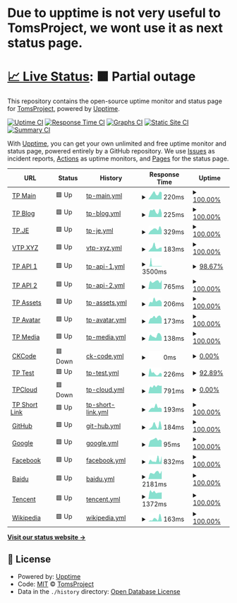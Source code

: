 # Due to upptime is not very useful to TomsProject, we wont use it as next status page.

# [📈 Live Status](https://tp-uptime.vercel.app): <!--live status--> **🟧 Partial outage**

This repository contains the open-source uptime monitor and status page for [TomsProject](https://www.projectoms.com/), powered by [Upptime](https://github.com/upptime/upptime).

[![Uptime CI](https://github.com/TomsProject/uptime/workflows/Uptime%20CI/badge.svg)](https://github.com/TomsProject/uptime/actions?query=workflow%3A%22Uptime+CI%22)
[![Response Time CI](https://github.com/TomsProject/uptime/workflows/Response%20Time%20CI/badge.svg)](https://github.com/TomsProject/uptime/actions?query=workflow%3A%22Response+Time+CI%22)
[![Graphs CI](https://github.com/TomsProject/uptime/workflows/Graphs%20CI/badge.svg)](https://github.com/TomsProject/uptime/actions?query=workflow%3A%22Graphs+CI%22)
[![Static Site CI](https://github.com/TomsProject/uptime/workflows/Static%20Site%20CI/badge.svg)](https://github.com/TomsProject/uptime/actions?query=workflow%3A%22Static+Site+CI%22)
[![Summary CI](https://github.com/TomsProject/uptime/workflows/Summary%20CI/badge.svg)](https://github.com/TomsProject/uptime/actions?query=workflow%3A%22Summary+CI%22)

With [Upptime](https://upptime.js.org), you can get your own unlimited and free uptime monitor and status page, powered entirely by a GitHub repository. We use [Issues](https://github.com/TomsProject/uptime/issues) as incident reports, [Actions](https://github.com/TomsProject/uptime/actions) as uptime monitors, and [Pages](https://tp-uptime.vercel.app) for the status page.

<!--start: status pages-->
<!-- This summary is generated by Upptime (https://github.com/upptime/upptime) -->
<!-- Do not edit this manually, your changes will be overwritten -->
<!-- prettier-ignore -->
| URL | Status | History | Response Time | Uptime |
| --- | ------ | ------- | ------------- | ------ |
| <img alt="" src="https://icons.duckduckgo.com/ip3/www.projectoms.com.ico" height="13"> [TP Main](https://www.projectoms.com/pc/) | 🟩 Up | [tp-main.yml](https://github.com/xprc/uptime/commits/HEAD/history/tp-main.yml) | <details><summary><img alt="Response time graph" src="./graphs/tp-main/response-time-week.png" height="20"> 220ms</summary><br><a href="https://tp-uptime.vercel.app/history/tp-main"><img alt="Response time 210" src="https://img.shields.io/endpoint?url=https%3A%2F%2Fraw.githubusercontent.com%2Fxprc%2Fuptime%2FHEAD%2Fapi%2Ftp-main%2Fresponse-time.json"></a><br><a href="https://tp-uptime.vercel.app/history/tp-main"><img alt="24-hour response time 270" src="https://img.shields.io/endpoint?url=https%3A%2F%2Fraw.githubusercontent.com%2Fxprc%2Fuptime%2FHEAD%2Fapi%2Ftp-main%2Fresponse-time-day.json"></a><br><a href="https://tp-uptime.vercel.app/history/tp-main"><img alt="7-day response time 220" src="https://img.shields.io/endpoint?url=https%3A%2F%2Fraw.githubusercontent.com%2Fxprc%2Fuptime%2FHEAD%2Fapi%2Ftp-main%2Fresponse-time-week.json"></a><br><a href="https://tp-uptime.vercel.app/history/tp-main"><img alt="30-day response time 206" src="https://img.shields.io/endpoint?url=https%3A%2F%2Fraw.githubusercontent.com%2Fxprc%2Fuptime%2FHEAD%2Fapi%2Ftp-main%2Fresponse-time-month.json"></a><br><a href="https://tp-uptime.vercel.app/history/tp-main"><img alt="1-year response time 207" src="https://img.shields.io/endpoint?url=https%3A%2F%2Fraw.githubusercontent.com%2Fxprc%2Fuptime%2FHEAD%2Fapi%2Ftp-main%2Fresponse-time-year.json"></a></details> | <details><summary><a href="https://tp-uptime.vercel.app/history/tp-main">100.00%</a></summary><a href="https://tp-uptime.vercel.app/history/tp-main"><img alt="All-time uptime 99.65%" src="https://img.shields.io/endpoint?url=https%3A%2F%2Fraw.githubusercontent.com%2Fxprc%2Fuptime%2FHEAD%2Fapi%2Ftp-main%2Fuptime.json"></a><br><a href="https://tp-uptime.vercel.app/history/tp-main"><img alt="24-hour uptime 100.00%" src="https://img.shields.io/endpoint?url=https%3A%2F%2Fraw.githubusercontent.com%2Fxprc%2Fuptime%2FHEAD%2Fapi%2Ftp-main%2Fuptime-day.json"></a><br><a href="https://tp-uptime.vercel.app/history/tp-main"><img alt="7-day uptime 100.00%" src="https://img.shields.io/endpoint?url=https%3A%2F%2Fraw.githubusercontent.com%2Fxprc%2Fuptime%2FHEAD%2Fapi%2Ftp-main%2Fuptime-week.json"></a><br><a href="https://tp-uptime.vercel.app/history/tp-main"><img alt="30-day uptime 100.00%" src="https://img.shields.io/endpoint?url=https%3A%2F%2Fraw.githubusercontent.com%2Fxprc%2Fuptime%2FHEAD%2Fapi%2Ftp-main%2Fuptime-month.json"></a><br><a href="https://tp-uptime.vercel.app/history/tp-main"><img alt="1-year uptime 98.89%" src="https://img.shields.io/endpoint?url=https%3A%2F%2Fraw.githubusercontent.com%2Fxprc%2Fuptime%2FHEAD%2Fapi%2Ftp-main%2Fuptime-year.json"></a></details>
| <img alt="" src="https://icons.duckduckgo.com/ip3/blog.projectoms.com.ico" height="13"> [TP Blog](https://blog.projectoms.com/) | 🟩 Up | [tp-blog.yml](https://github.com/xprc/uptime/commits/HEAD/history/tp-blog.yml) | <details><summary><img alt="Response time graph" src="./graphs/tp-blog/response-time-week.png" height="20"> 225ms</summary><br><a href="https://tp-uptime.vercel.app/history/tp-blog"><img alt="Response time 214" src="https://img.shields.io/endpoint?url=https%3A%2F%2Fraw.githubusercontent.com%2Fxprc%2Fuptime%2FHEAD%2Fapi%2Ftp-blog%2Fresponse-time.json"></a><br><a href="https://tp-uptime.vercel.app/history/tp-blog"><img alt="24-hour response time 157" src="https://img.shields.io/endpoint?url=https%3A%2F%2Fraw.githubusercontent.com%2Fxprc%2Fuptime%2FHEAD%2Fapi%2Ftp-blog%2Fresponse-time-day.json"></a><br><a href="https://tp-uptime.vercel.app/history/tp-blog"><img alt="7-day response time 225" src="https://img.shields.io/endpoint?url=https%3A%2F%2Fraw.githubusercontent.com%2Fxprc%2Fuptime%2FHEAD%2Fapi%2Ftp-blog%2Fresponse-time-week.json"></a><br><a href="https://tp-uptime.vercel.app/history/tp-blog"><img alt="30-day response time 231" src="https://img.shields.io/endpoint?url=https%3A%2F%2Fraw.githubusercontent.com%2Fxprc%2Fuptime%2FHEAD%2Fapi%2Ftp-blog%2Fresponse-time-month.json"></a><br><a href="https://tp-uptime.vercel.app/history/tp-blog"><img alt="1-year response time 217" src="https://img.shields.io/endpoint?url=https%3A%2F%2Fraw.githubusercontent.com%2Fxprc%2Fuptime%2FHEAD%2Fapi%2Ftp-blog%2Fresponse-time-year.json"></a></details> | <details><summary><a href="https://tp-uptime.vercel.app/history/tp-blog">100.00%</a></summary><a href="https://tp-uptime.vercel.app/history/tp-blog"><img alt="All-time uptime 99.65%" src="https://img.shields.io/endpoint?url=https%3A%2F%2Fraw.githubusercontent.com%2Fxprc%2Fuptime%2FHEAD%2Fapi%2Ftp-blog%2Fuptime.json"></a><br><a href="https://tp-uptime.vercel.app/history/tp-blog"><img alt="24-hour uptime 100.00%" src="https://img.shields.io/endpoint?url=https%3A%2F%2Fraw.githubusercontent.com%2Fxprc%2Fuptime%2FHEAD%2Fapi%2Ftp-blog%2Fuptime-day.json"></a><br><a href="https://tp-uptime.vercel.app/history/tp-blog"><img alt="7-day uptime 100.00%" src="https://img.shields.io/endpoint?url=https%3A%2F%2Fraw.githubusercontent.com%2Fxprc%2Fuptime%2FHEAD%2Fapi%2Ftp-blog%2Fuptime-week.json"></a><br><a href="https://tp-uptime.vercel.app/history/tp-blog"><img alt="30-day uptime 100.00%" src="https://img.shields.io/endpoint?url=https%3A%2F%2Fraw.githubusercontent.com%2Fxprc%2Fuptime%2FHEAD%2Fapi%2Ftp-blog%2Fuptime-month.json"></a><br><a href="https://tp-uptime.vercel.app/history/tp-blog"><img alt="1-year uptime 98.89%" src="https://img.shields.io/endpoint?url=https%3A%2F%2Fraw.githubusercontent.com%2Fxprc%2Fuptime%2FHEAD%2Fapi%2Ftp-blog%2Fuptime-year.json"></a></details>
| <img alt="" src="https://icons.duckduckgo.com/ip3/tp.je.ico" height="13"> [TP.JE](https://tp.je/) | 🟩 Up | [tp-je.yml](https://github.com/xprc/uptime/commits/HEAD/history/tp-je.yml) | <details><summary><img alt="Response time graph" src="./graphs/tp-je/response-time-week.png" height="20"> 329ms</summary><br><a href="https://tp-uptime.vercel.app/history/tp-je"><img alt="Response time 276" src="https://img.shields.io/endpoint?url=https%3A%2F%2Fraw.githubusercontent.com%2Fxprc%2Fuptime%2FHEAD%2Fapi%2Ftp-je%2Fresponse-time.json"></a><br><a href="https://tp-uptime.vercel.app/history/tp-je"><img alt="24-hour response time 266" src="https://img.shields.io/endpoint?url=https%3A%2F%2Fraw.githubusercontent.com%2Fxprc%2Fuptime%2FHEAD%2Fapi%2Ftp-je%2Fresponse-time-day.json"></a><br><a href="https://tp-uptime.vercel.app/history/tp-je"><img alt="7-day response time 329" src="https://img.shields.io/endpoint?url=https%3A%2F%2Fraw.githubusercontent.com%2Fxprc%2Fuptime%2FHEAD%2Fapi%2Ftp-je%2Fresponse-time-week.json"></a><br><a href="https://tp-uptime.vercel.app/history/tp-je"><img alt="30-day response time 327" src="https://img.shields.io/endpoint?url=https%3A%2F%2Fraw.githubusercontent.com%2Fxprc%2Fuptime%2FHEAD%2Fapi%2Ftp-je%2Fresponse-time-month.json"></a><br><a href="https://tp-uptime.vercel.app/history/tp-je"><img alt="1-year response time 276" src="https://img.shields.io/endpoint?url=https%3A%2F%2Fraw.githubusercontent.com%2Fxprc%2Fuptime%2FHEAD%2Fapi%2Ftp-je%2Fresponse-time-year.json"></a></details> | <details><summary><a href="https://tp-uptime.vercel.app/history/tp-je">100.00%</a></summary><a href="https://tp-uptime.vercel.app/history/tp-je"><img alt="All-time uptime 97.61%" src="https://img.shields.io/endpoint?url=https%3A%2F%2Fraw.githubusercontent.com%2Fxprc%2Fuptime%2FHEAD%2Fapi%2Ftp-je%2Fuptime.json"></a><br><a href="https://tp-uptime.vercel.app/history/tp-je"><img alt="24-hour uptime 100.00%" src="https://img.shields.io/endpoint?url=https%3A%2F%2Fraw.githubusercontent.com%2Fxprc%2Fuptime%2FHEAD%2Fapi%2Ftp-je%2Fuptime-day.json"></a><br><a href="https://tp-uptime.vercel.app/history/tp-je"><img alt="7-day uptime 100.00%" src="https://img.shields.io/endpoint?url=https%3A%2F%2Fraw.githubusercontent.com%2Fxprc%2Fuptime%2FHEAD%2Fapi%2Ftp-je%2Fuptime-week.json"></a><br><a href="https://tp-uptime.vercel.app/history/tp-je"><img alt="30-day uptime 100.00%" src="https://img.shields.io/endpoint?url=https%3A%2F%2Fraw.githubusercontent.com%2Fxprc%2Fuptime%2FHEAD%2Fapi%2Ftp-je%2Fuptime-month.json"></a><br><a href="https://tp-uptime.vercel.app/history/tp-je"><img alt="1-year uptime 90.42%" src="https://img.shields.io/endpoint?url=https%3A%2F%2Fraw.githubusercontent.com%2Fxprc%2Fuptime%2FHEAD%2Fapi%2Ftp-je%2Fuptime-year.json"></a></details>
| <img alt="" src="https://icons.duckduckgo.com/ip3/vtp.xyz.ico" height="13"> [VTP.XYZ](https://vtp.xyz/) | 🟩 Up | [vtp-xyz.yml](https://github.com/xprc/uptime/commits/HEAD/history/vtp-xyz.yml) | <details><summary><img alt="Response time graph" src="./graphs/vtp-xyz/response-time-week.png" height="20"> 183ms</summary><br><a href="https://tp-uptime.vercel.app/history/vtp-xyz"><img alt="Response time 202" src="https://img.shields.io/endpoint?url=https%3A%2F%2Fraw.githubusercontent.com%2Fxprc%2Fuptime%2FHEAD%2Fapi%2Fvtp-xyz%2Fresponse-time.json"></a><br><a href="https://tp-uptime.vercel.app/history/vtp-xyz"><img alt="24-hour response time 175" src="https://img.shields.io/endpoint?url=https%3A%2F%2Fraw.githubusercontent.com%2Fxprc%2Fuptime%2FHEAD%2Fapi%2Fvtp-xyz%2Fresponse-time-day.json"></a><br><a href="https://tp-uptime.vercel.app/history/vtp-xyz"><img alt="7-day response time 183" src="https://img.shields.io/endpoint?url=https%3A%2F%2Fraw.githubusercontent.com%2Fxprc%2Fuptime%2FHEAD%2Fapi%2Fvtp-xyz%2Fresponse-time-week.json"></a><br><a href="https://tp-uptime.vercel.app/history/vtp-xyz"><img alt="30-day response time 214" src="https://img.shields.io/endpoint?url=https%3A%2F%2Fraw.githubusercontent.com%2Fxprc%2Fuptime%2FHEAD%2Fapi%2Fvtp-xyz%2Fresponse-time-month.json"></a><br><a href="https://tp-uptime.vercel.app/history/vtp-xyz"><img alt="1-year response time 203" src="https://img.shields.io/endpoint?url=https%3A%2F%2Fraw.githubusercontent.com%2Fxprc%2Fuptime%2FHEAD%2Fapi%2Fvtp-xyz%2Fresponse-time-year.json"></a></details> | <details><summary><a href="https://tp-uptime.vercel.app/history/vtp-xyz">100.00%</a></summary><a href="https://tp-uptime.vercel.app/history/vtp-xyz"><img alt="All-time uptime 99.84%" src="https://img.shields.io/endpoint?url=https%3A%2F%2Fraw.githubusercontent.com%2Fxprc%2Fuptime%2FHEAD%2Fapi%2Fvtp-xyz%2Fuptime.json"></a><br><a href="https://tp-uptime.vercel.app/history/vtp-xyz"><img alt="24-hour uptime 100.00%" src="https://img.shields.io/endpoint?url=https%3A%2F%2Fraw.githubusercontent.com%2Fxprc%2Fuptime%2FHEAD%2Fapi%2Fvtp-xyz%2Fuptime-day.json"></a><br><a href="https://tp-uptime.vercel.app/history/vtp-xyz"><img alt="7-day uptime 100.00%" src="https://img.shields.io/endpoint?url=https%3A%2F%2Fraw.githubusercontent.com%2Fxprc%2Fuptime%2FHEAD%2Fapi%2Fvtp-xyz%2Fuptime-week.json"></a><br><a href="https://tp-uptime.vercel.app/history/vtp-xyz"><img alt="30-day uptime 100.00%" src="https://img.shields.io/endpoint?url=https%3A%2F%2Fraw.githubusercontent.com%2Fxprc%2Fuptime%2FHEAD%2Fapi%2Fvtp-xyz%2Fuptime-month.json"></a><br><a href="https://tp-uptime.vercel.app/history/vtp-xyz"><img alt="1-year uptime 99.99%" src="https://img.shields.io/endpoint?url=https%3A%2F%2Fraw.githubusercontent.com%2Fxprc%2Fuptime%2FHEAD%2Fapi%2Fvtp-xyz%2Fuptime-year.json"></a></details>
| <img alt="" src="https://icons.duckduckgo.com/ip3/api.projectoms.com.ico" height="13"> [TP API 1](https://api.projectoms.com/time) | 🟩 Up | [tp-api-1.yml](https://github.com/xprc/uptime/commits/HEAD/history/tp-api-1.yml) | <details><summary><img alt="Response time graph" src="./graphs/tp-api-1/response-time-week.png" height="20"> 3500ms</summary><br><a href="https://tp-uptime.vercel.app/history/tp-api-1"><img alt="Response time 1038" src="https://img.shields.io/endpoint?url=https%3A%2F%2Fraw.githubusercontent.com%2Fxprc%2Fuptime%2FHEAD%2Fapi%2Ftp-api-1%2Fresponse-time.json"></a><br><a href="https://tp-uptime.vercel.app/history/tp-api-1"><img alt="24-hour response time 1003" src="https://img.shields.io/endpoint?url=https%3A%2F%2Fraw.githubusercontent.com%2Fxprc%2Fuptime%2FHEAD%2Fapi%2Ftp-api-1%2Fresponse-time-day.json"></a><br><a href="https://tp-uptime.vercel.app/history/tp-api-1"><img alt="7-day response time 3500" src="https://img.shields.io/endpoint?url=https%3A%2F%2Fraw.githubusercontent.com%2Fxprc%2Fuptime%2FHEAD%2Fapi%2Ftp-api-1%2Fresponse-time-week.json"></a><br><a href="https://tp-uptime.vercel.app/history/tp-api-1"><img alt="30-day response time 2106" src="https://img.shields.io/endpoint?url=https%3A%2F%2Fraw.githubusercontent.com%2Fxprc%2Fuptime%2FHEAD%2Fapi%2Ftp-api-1%2Fresponse-time-month.json"></a><br><a href="https://tp-uptime.vercel.app/history/tp-api-1"><img alt="1-year response time 1112" src="https://img.shields.io/endpoint?url=https%3A%2F%2Fraw.githubusercontent.com%2Fxprc%2Fuptime%2FHEAD%2Fapi%2Ftp-api-1%2Fresponse-time-year.json"></a></details> | <details><summary><a href="https://tp-uptime.vercel.app/history/tp-api-1">98.67%</a></summary><a href="https://tp-uptime.vercel.app/history/tp-api-1"><img alt="All-time uptime 99.81%" src="https://img.shields.io/endpoint?url=https%3A%2F%2Fraw.githubusercontent.com%2Fxprc%2Fuptime%2FHEAD%2Fapi%2Ftp-api-1%2Fuptime.json"></a><br><a href="https://tp-uptime.vercel.app/history/tp-api-1"><img alt="24-hour uptime 100.00%" src="https://img.shields.io/endpoint?url=https%3A%2F%2Fraw.githubusercontent.com%2Fxprc%2Fuptime%2FHEAD%2Fapi%2Ftp-api-1%2Fuptime-day.json"></a><br><a href="https://tp-uptime.vercel.app/history/tp-api-1"><img alt="7-day uptime 98.67%" src="https://img.shields.io/endpoint?url=https%3A%2F%2Fraw.githubusercontent.com%2Fxprc%2Fuptime%2FHEAD%2Fapi%2Ftp-api-1%2Fuptime-week.json"></a><br><a href="https://tp-uptime.vercel.app/history/tp-api-1"><img alt="30-day uptime 98.41%" src="https://img.shields.io/endpoint?url=https%3A%2F%2Fraw.githubusercontent.com%2Fxprc%2Fuptime%2FHEAD%2Fapi%2Ftp-api-1%2Fuptime-month.json"></a><br><a href="https://tp-uptime.vercel.app/history/tp-api-1"><img alt="1-year uptime 99.24%" src="https://img.shields.io/endpoint?url=https%3A%2F%2Fraw.githubusercontent.com%2Fxprc%2Fuptime%2FHEAD%2Fapi%2Ftp-api-1%2Fuptime-year.json"></a></details>
| <img alt="" src="https://icons.duckduckgo.com/ip3/api1.projectoms.com.ico" height="13"> [TP API 2](https://api1.projectoms.com/time) | 🟩 Up | [tp-api-2.yml](https://github.com/xprc/uptime/commits/HEAD/history/tp-api-2.yml) | <details><summary><img alt="Response time graph" src="./graphs/tp-api-2/response-time-week.png" height="20"> 765ms</summary><br><a href="https://tp-uptime.vercel.app/history/tp-api-2"><img alt="Response time 630" src="https://img.shields.io/endpoint?url=https%3A%2F%2Fraw.githubusercontent.com%2Fxprc%2Fuptime%2FHEAD%2Fapi%2Ftp-api-2%2Fresponse-time.json"></a><br><a href="https://tp-uptime.vercel.app/history/tp-api-2"><img alt="24-hour response time 891" src="https://img.shields.io/endpoint?url=https%3A%2F%2Fraw.githubusercontent.com%2Fxprc%2Fuptime%2FHEAD%2Fapi%2Ftp-api-2%2Fresponse-time-day.json"></a><br><a href="https://tp-uptime.vercel.app/history/tp-api-2"><img alt="7-day response time 765" src="https://img.shields.io/endpoint?url=https%3A%2F%2Fraw.githubusercontent.com%2Fxprc%2Fuptime%2FHEAD%2Fapi%2Ftp-api-2%2Fresponse-time-week.json"></a><br><a href="https://tp-uptime.vercel.app/history/tp-api-2"><img alt="30-day response time 751" src="https://img.shields.io/endpoint?url=https%3A%2F%2Fraw.githubusercontent.com%2Fxprc%2Fuptime%2FHEAD%2Fapi%2Ftp-api-2%2Fresponse-time-month.json"></a><br><a href="https://tp-uptime.vercel.app/history/tp-api-2"><img alt="1-year response time 632" src="https://img.shields.io/endpoint?url=https%3A%2F%2Fraw.githubusercontent.com%2Fxprc%2Fuptime%2FHEAD%2Fapi%2Ftp-api-2%2Fresponse-time-year.json"></a></details> | <details><summary><a href="https://tp-uptime.vercel.app/history/tp-api-2">100.00%</a></summary><a href="https://tp-uptime.vercel.app/history/tp-api-2"><img alt="All-time uptime 99.59%" src="https://img.shields.io/endpoint?url=https%3A%2F%2Fraw.githubusercontent.com%2Fxprc%2Fuptime%2FHEAD%2Fapi%2Ftp-api-2%2Fuptime.json"></a><br><a href="https://tp-uptime.vercel.app/history/tp-api-2"><img alt="24-hour uptime 100.00%" src="https://img.shields.io/endpoint?url=https%3A%2F%2Fraw.githubusercontent.com%2Fxprc%2Fuptime%2FHEAD%2Fapi%2Ftp-api-2%2Fuptime-day.json"></a><br><a href="https://tp-uptime.vercel.app/history/tp-api-2"><img alt="7-day uptime 100.00%" src="https://img.shields.io/endpoint?url=https%3A%2F%2Fraw.githubusercontent.com%2Fxprc%2Fuptime%2FHEAD%2Fapi%2Ftp-api-2%2Fuptime-week.json"></a><br><a href="https://tp-uptime.vercel.app/history/tp-api-2"><img alt="30-day uptime 100.00%" src="https://img.shields.io/endpoint?url=https%3A%2F%2Fraw.githubusercontent.com%2Fxprc%2Fuptime%2FHEAD%2Fapi%2Ftp-api-2%2Fuptime-month.json"></a><br><a href="https://tp-uptime.vercel.app/history/tp-api-2"><img alt="1-year uptime 98.82%" src="https://img.shields.io/endpoint?url=https%3A%2F%2Fraw.githubusercontent.com%2Fxprc%2Fuptime%2FHEAD%2Fapi%2Ftp-api-2%2Fuptime-year.json"></a></details>
| <img alt="" src="https://icons.duckduckgo.com/ip3/assets.projectoms.com.ico" height="13"> [TP Assets](https://assets.projectoms.com/) | 🟩 Up | [tp-assets.yml](https://github.com/xprc/uptime/commits/HEAD/history/tp-assets.yml) | <details><summary><img alt="Response time graph" src="./graphs/tp-assets/response-time-week.png" height="20"> 206ms</summary><br><a href="https://tp-uptime.vercel.app/history/tp-assets"><img alt="Response time 200" src="https://img.shields.io/endpoint?url=https%3A%2F%2Fraw.githubusercontent.com%2Fxprc%2Fuptime%2FHEAD%2Fapi%2Ftp-assets%2Fresponse-time.json"></a><br><a href="https://tp-uptime.vercel.app/history/tp-assets"><img alt="24-hour response time 148" src="https://img.shields.io/endpoint?url=https%3A%2F%2Fraw.githubusercontent.com%2Fxprc%2Fuptime%2FHEAD%2Fapi%2Ftp-assets%2Fresponse-time-day.json"></a><br><a href="https://tp-uptime.vercel.app/history/tp-assets"><img alt="7-day response time 206" src="https://img.shields.io/endpoint?url=https%3A%2F%2Fraw.githubusercontent.com%2Fxprc%2Fuptime%2FHEAD%2Fapi%2Ftp-assets%2Fresponse-time-week.json"></a><br><a href="https://tp-uptime.vercel.app/history/tp-assets"><img alt="30-day response time 188" src="https://img.shields.io/endpoint?url=https%3A%2F%2Fraw.githubusercontent.com%2Fxprc%2Fuptime%2FHEAD%2Fapi%2Ftp-assets%2Fresponse-time-month.json"></a><br><a href="https://tp-uptime.vercel.app/history/tp-assets"><img alt="1-year response time 203" src="https://img.shields.io/endpoint?url=https%3A%2F%2Fraw.githubusercontent.com%2Fxprc%2Fuptime%2FHEAD%2Fapi%2Ftp-assets%2Fresponse-time-year.json"></a></details> | <details><summary><a href="https://tp-uptime.vercel.app/history/tp-assets">100.00%</a></summary><a href="https://tp-uptime.vercel.app/history/tp-assets"><img alt="All-time uptime 99.24%" src="https://img.shields.io/endpoint?url=https%3A%2F%2Fraw.githubusercontent.com%2Fxprc%2Fuptime%2FHEAD%2Fapi%2Ftp-assets%2Fuptime.json"></a><br><a href="https://tp-uptime.vercel.app/history/tp-assets"><img alt="24-hour uptime 100.00%" src="https://img.shields.io/endpoint?url=https%3A%2F%2Fraw.githubusercontent.com%2Fxprc%2Fuptime%2FHEAD%2Fapi%2Ftp-assets%2Fuptime-day.json"></a><br><a href="https://tp-uptime.vercel.app/history/tp-assets"><img alt="7-day uptime 100.00%" src="https://img.shields.io/endpoint?url=https%3A%2F%2Fraw.githubusercontent.com%2Fxprc%2Fuptime%2FHEAD%2Fapi%2Ftp-assets%2Fuptime-week.json"></a><br><a href="https://tp-uptime.vercel.app/history/tp-assets"><img alt="30-day uptime 100.00%" src="https://img.shields.io/endpoint?url=https%3A%2F%2Fraw.githubusercontent.com%2Fxprc%2Fuptime%2FHEAD%2Fapi%2Ftp-assets%2Fuptime-month.json"></a><br><a href="https://tp-uptime.vercel.app/history/tp-assets"><img alt="1-year uptime 97.36%" src="https://img.shields.io/endpoint?url=https%3A%2F%2Fraw.githubusercontent.com%2Fxprc%2Fuptime%2FHEAD%2Fapi%2Ftp-assets%2Fuptime-year.json"></a></details>
| <img alt="" src="https://icons.duckduckgo.com/ip3/avatar.projectoms.com.ico" height="13"> [TP Avatar](https://avatar.projectoms.com/) | 🟩 Up | [tp-avatar.yml](https://github.com/xprc/uptime/commits/HEAD/history/tp-avatar.yml) | <details><summary><img alt="Response time graph" src="./graphs/tp-avatar/response-time-week.png" height="20"> 173ms</summary><br><a href="https://tp-uptime.vercel.app/history/tp-avatar"><img alt="Response time 141" src="https://img.shields.io/endpoint?url=https%3A%2F%2Fraw.githubusercontent.com%2Fxprc%2Fuptime%2FHEAD%2Fapi%2Ftp-avatar%2Fresponse-time.json"></a><br><a href="https://tp-uptime.vercel.app/history/tp-avatar"><img alt="24-hour response time 138" src="https://img.shields.io/endpoint?url=https%3A%2F%2Fraw.githubusercontent.com%2Fxprc%2Fuptime%2FHEAD%2Fapi%2Ftp-avatar%2Fresponse-time-day.json"></a><br><a href="https://tp-uptime.vercel.app/history/tp-avatar"><img alt="7-day response time 173" src="https://img.shields.io/endpoint?url=https%3A%2F%2Fraw.githubusercontent.com%2Fxprc%2Fuptime%2FHEAD%2Fapi%2Ftp-avatar%2Fresponse-time-week.json"></a><br><a href="https://tp-uptime.vercel.app/history/tp-avatar"><img alt="30-day response time 155" src="https://img.shields.io/endpoint?url=https%3A%2F%2Fraw.githubusercontent.com%2Fxprc%2Fuptime%2FHEAD%2Fapi%2Ftp-avatar%2Fresponse-time-month.json"></a><br><a href="https://tp-uptime.vercel.app/history/tp-avatar"><img alt="1-year response time 134" src="https://img.shields.io/endpoint?url=https%3A%2F%2Fraw.githubusercontent.com%2Fxprc%2Fuptime%2FHEAD%2Fapi%2Ftp-avatar%2Fresponse-time-year.json"></a></details> | <details><summary><a href="https://tp-uptime.vercel.app/history/tp-avatar">100.00%</a></summary><a href="https://tp-uptime.vercel.app/history/tp-avatar"><img alt="All-time uptime 99.86%" src="https://img.shields.io/endpoint?url=https%3A%2F%2Fraw.githubusercontent.com%2Fxprc%2Fuptime%2FHEAD%2Fapi%2Ftp-avatar%2Fuptime.json"></a><br><a href="https://tp-uptime.vercel.app/history/tp-avatar"><img alt="24-hour uptime 100.00%" src="https://img.shields.io/endpoint?url=https%3A%2F%2Fraw.githubusercontent.com%2Fxprc%2Fuptime%2FHEAD%2Fapi%2Ftp-avatar%2Fuptime-day.json"></a><br><a href="https://tp-uptime.vercel.app/history/tp-avatar"><img alt="7-day uptime 100.00%" src="https://img.shields.io/endpoint?url=https%3A%2F%2Fraw.githubusercontent.com%2Fxprc%2Fuptime%2FHEAD%2Fapi%2Ftp-avatar%2Fuptime-week.json"></a><br><a href="https://tp-uptime.vercel.app/history/tp-avatar"><img alt="30-day uptime 100.00%" src="https://img.shields.io/endpoint?url=https%3A%2F%2Fraw.githubusercontent.com%2Fxprc%2Fuptime%2FHEAD%2Fapi%2Ftp-avatar%2Fuptime-month.json"></a><br><a href="https://tp-uptime.vercel.app/history/tp-avatar"><img alt="1-year uptime 99.42%" src="https://img.shields.io/endpoint?url=https%3A%2F%2Fraw.githubusercontent.com%2Fxprc%2Fuptime%2FHEAD%2Fapi%2Ftp-avatar%2Fuptime-year.json"></a></details>
| <img alt="" src="https://icons.duckduckgo.com/ip3/media.projectoms.com.ico" height="13"> [TP Media](https://media.projectoms.com/) | 🟩 Up | [tp-media.yml](https://github.com/xprc/uptime/commits/HEAD/history/tp-media.yml) | <details><summary><img alt="Response time graph" src="./graphs/tp-media/response-time-week.png" height="20"> 138ms</summary><br><a href="https://tp-uptime.vercel.app/history/tp-media"><img alt="Response time 150" src="https://img.shields.io/endpoint?url=https%3A%2F%2Fraw.githubusercontent.com%2Fxprc%2Fuptime%2FHEAD%2Fapi%2Ftp-media%2Fresponse-time.json"></a><br><a href="https://tp-uptime.vercel.app/history/tp-media"><img alt="24-hour response time 94" src="https://img.shields.io/endpoint?url=https%3A%2F%2Fraw.githubusercontent.com%2Fxprc%2Fuptime%2FHEAD%2Fapi%2Ftp-media%2Fresponse-time-day.json"></a><br><a href="https://tp-uptime.vercel.app/history/tp-media"><img alt="7-day response time 138" src="https://img.shields.io/endpoint?url=https%3A%2F%2Fraw.githubusercontent.com%2Fxprc%2Fuptime%2FHEAD%2Fapi%2Ftp-media%2Fresponse-time-week.json"></a><br><a href="https://tp-uptime.vercel.app/history/tp-media"><img alt="30-day response time 157" src="https://img.shields.io/endpoint?url=https%3A%2F%2Fraw.githubusercontent.com%2Fxprc%2Fuptime%2FHEAD%2Fapi%2Ftp-media%2Fresponse-time-month.json"></a><br><a href="https://tp-uptime.vercel.app/history/tp-media"><img alt="1-year response time 146" src="https://img.shields.io/endpoint?url=https%3A%2F%2Fraw.githubusercontent.com%2Fxprc%2Fuptime%2FHEAD%2Fapi%2Ftp-media%2Fresponse-time-year.json"></a></details> | <details><summary><a href="https://tp-uptime.vercel.app/history/tp-media">100.00%</a></summary><a href="https://tp-uptime.vercel.app/history/tp-media"><img alt="All-time uptime 99.84%" src="https://img.shields.io/endpoint?url=https%3A%2F%2Fraw.githubusercontent.com%2Fxprc%2Fuptime%2FHEAD%2Fapi%2Ftp-media%2Fuptime.json"></a><br><a href="https://tp-uptime.vercel.app/history/tp-media"><img alt="24-hour uptime 100.00%" src="https://img.shields.io/endpoint?url=https%3A%2F%2Fraw.githubusercontent.com%2Fxprc%2Fuptime%2FHEAD%2Fapi%2Ftp-media%2Fuptime-day.json"></a><br><a href="https://tp-uptime.vercel.app/history/tp-media"><img alt="7-day uptime 100.00%" src="https://img.shields.io/endpoint?url=https%3A%2F%2Fraw.githubusercontent.com%2Fxprc%2Fuptime%2FHEAD%2Fapi%2Ftp-media%2Fuptime-week.json"></a><br><a href="https://tp-uptime.vercel.app/history/tp-media"><img alt="30-day uptime 100.00%" src="https://img.shields.io/endpoint?url=https%3A%2F%2Fraw.githubusercontent.com%2Fxprc%2Fuptime%2FHEAD%2Fapi%2Ftp-media%2Fuptime-month.json"></a><br><a href="https://tp-uptime.vercel.app/history/tp-media"><img alt="1-year uptime 99.59%" src="https://img.shields.io/endpoint?url=https%3A%2F%2Fraw.githubusercontent.com%2Fxprc%2Fuptime%2FHEAD%2Fapi%2Ftp-media%2Fuptime-year.json"></a></details>
| <img alt="" src="https://icons.duckduckgo.com/ip3/www.ckbctc.com.ico" height="13"> [CKCode](https://www.ckbctc.com/) | 🟥 Down | [ck-code.yml](https://github.com/xprc/uptime/commits/HEAD/history/ck-code.yml) | <details><summary><img alt="Response time graph" src="./graphs/ck-code/response-time-week.png" height="20"> 0ms</summary><br><a href="https://tp-uptime.vercel.app/history/ck-code"><img alt="Response time 900" src="https://img.shields.io/endpoint?url=https%3A%2F%2Fraw.githubusercontent.com%2Fxprc%2Fuptime%2FHEAD%2Fapi%2Fck-code%2Fresponse-time.json"></a><br><a href="https://tp-uptime.vercel.app/history/ck-code"><img alt="24-hour response time 0" src="https://img.shields.io/endpoint?url=https%3A%2F%2Fraw.githubusercontent.com%2Fxprc%2Fuptime%2FHEAD%2Fapi%2Fck-code%2Fresponse-time-day.json"></a><br><a href="https://tp-uptime.vercel.app/history/ck-code"><img alt="7-day response time 0" src="https://img.shields.io/endpoint?url=https%3A%2F%2Fraw.githubusercontent.com%2Fxprc%2Fuptime%2FHEAD%2Fapi%2Fck-code%2Fresponse-time-week.json"></a><br><a href="https://tp-uptime.vercel.app/history/ck-code"><img alt="30-day response time 0" src="https://img.shields.io/endpoint?url=https%3A%2F%2Fraw.githubusercontent.com%2Fxprc%2Fuptime%2FHEAD%2Fapi%2Fck-code%2Fresponse-time-month.json"></a><br><a href="https://tp-uptime.vercel.app/history/ck-code"><img alt="1-year response time 1178" src="https://img.shields.io/endpoint?url=https%3A%2F%2Fraw.githubusercontent.com%2Fxprc%2Fuptime%2FHEAD%2Fapi%2Fck-code%2Fresponse-time-year.json"></a></details> | <details><summary><a href="https://tp-uptime.vercel.app/history/ck-code">0.00%</a></summary><a href="https://tp-uptime.vercel.app/history/ck-code"><img alt="All-time uptime 95.08%" src="https://img.shields.io/endpoint?url=https%3A%2F%2Fraw.githubusercontent.com%2Fxprc%2Fuptime%2FHEAD%2Fapi%2Fck-code%2Fuptime.json"></a><br><a href="https://tp-uptime.vercel.app/history/ck-code"><img alt="24-hour uptime 0.00%" src="https://img.shields.io/endpoint?url=https%3A%2F%2Fraw.githubusercontent.com%2Fxprc%2Fuptime%2FHEAD%2Fapi%2Fck-code%2Fuptime-day.json"></a><br><a href="https://tp-uptime.vercel.app/history/ck-code"><img alt="7-day uptime 0.00%" src="https://img.shields.io/endpoint?url=https%3A%2F%2Fraw.githubusercontent.com%2Fxprc%2Fuptime%2FHEAD%2Fapi%2Fck-code%2Fuptime-week.json"></a><br><a href="https://tp-uptime.vercel.app/history/ck-code"><img alt="30-day uptime 0.00%" src="https://img.shields.io/endpoint?url=https%3A%2F%2Fraw.githubusercontent.com%2Fxprc%2Fuptime%2FHEAD%2Fapi%2Fck-code%2Fuptime-month.json"></a><br><a href="https://tp-uptime.vercel.app/history/ck-code"><img alt="1-year uptime 81.42%" src="https://img.shields.io/endpoint?url=https%3A%2F%2Fraw.githubusercontent.com%2Fxprc%2Fuptime%2FHEAD%2Fapi%2Fck-code%2Fuptime-year.json"></a></details>
| <img alt="" src="https://icons.duckduckgo.com/ip3/test.projectoms.com.ico" height="13"> [TP Test](https://test.projectoms.com/) | 🟩 Up | [tp-test.yml](https://github.com/xprc/uptime/commits/HEAD/history/tp-test.yml) | <details><summary><img alt="Response time graph" src="./graphs/tp-test/response-time-week.png" height="20"> 226ms</summary><br><a href="https://tp-uptime.vercel.app/history/tp-test"><img alt="Response time 677" src="https://img.shields.io/endpoint?url=https%3A%2F%2Fraw.githubusercontent.com%2Fxprc%2Fuptime%2FHEAD%2Fapi%2Ftp-test%2Fresponse-time.json"></a><br><a href="https://tp-uptime.vercel.app/history/tp-test"><img alt="24-hour response time 181" src="https://img.shields.io/endpoint?url=https%3A%2F%2Fraw.githubusercontent.com%2Fxprc%2Fuptime%2FHEAD%2Fapi%2Ftp-test%2Fresponse-time-day.json"></a><br><a href="https://tp-uptime.vercel.app/history/tp-test"><img alt="7-day response time 226" src="https://img.shields.io/endpoint?url=https%3A%2F%2Fraw.githubusercontent.com%2Fxprc%2Fuptime%2FHEAD%2Fapi%2Ftp-test%2Fresponse-time-week.json"></a><br><a href="https://tp-uptime.vercel.app/history/tp-test"><img alt="30-day response time 530" src="https://img.shields.io/endpoint?url=https%3A%2F%2Fraw.githubusercontent.com%2Fxprc%2Fuptime%2FHEAD%2Fapi%2Ftp-test%2Fresponse-time-month.json"></a><br><a href="https://tp-uptime.vercel.app/history/tp-test"><img alt="1-year response time 698" src="https://img.shields.io/endpoint?url=https%3A%2F%2Fraw.githubusercontent.com%2Fxprc%2Fuptime%2FHEAD%2Fapi%2Ftp-test%2Fresponse-time-year.json"></a></details> | <details><summary><a href="https://tp-uptime.vercel.app/history/tp-test">92.89%</a></summary><a href="https://tp-uptime.vercel.app/history/tp-test"><img alt="All-time uptime 85.97%" src="https://img.shields.io/endpoint?url=https%3A%2F%2Fraw.githubusercontent.com%2Fxprc%2Fuptime%2FHEAD%2Fapi%2Ftp-test%2Fuptime.json"></a><br><a href="https://tp-uptime.vercel.app/history/tp-test"><img alt="24-hour uptime 100.00%" src="https://img.shields.io/endpoint?url=https%3A%2F%2Fraw.githubusercontent.com%2Fxprc%2Fuptime%2FHEAD%2Fapi%2Ftp-test%2Fuptime-day.json"></a><br><a href="https://tp-uptime.vercel.app/history/tp-test"><img alt="7-day uptime 92.89%" src="https://img.shields.io/endpoint?url=https%3A%2F%2Fraw.githubusercontent.com%2Fxprc%2Fuptime%2FHEAD%2Fapi%2Ftp-test%2Fuptime-week.json"></a><br><a href="https://tp-uptime.vercel.app/history/tp-test"><img alt="30-day uptime 19.47%" src="https://img.shields.io/endpoint?url=https%3A%2F%2Fraw.githubusercontent.com%2Fxprc%2Fuptime%2FHEAD%2Fapi%2Ftp-test%2Fuptime-month.json"></a><br><a href="https://tp-uptime.vercel.app/history/tp-test"><img alt="1-year uptime 42.99%" src="https://img.shields.io/endpoint?url=https%3A%2F%2Fraw.githubusercontent.com%2Fxprc%2Fuptime%2FHEAD%2Fapi%2Ftp-test%2Fuptime-year.json"></a></details>
| <img alt="" src="https://icons.duckduckgo.com/ip3/cloud.tp.je.ico" height="13"> [TPCloud](https://cloud.tp.je/) | 🟥 Down | [tp-cloud.yml](https://github.com/xprc/uptime/commits/HEAD/history/tp-cloud.yml) | <details><summary><img alt="Response time graph" src="./graphs/tp-cloud/response-time-week.png" height="20"> 791ms</summary><br><a href="https://tp-uptime.vercel.app/history/tp-cloud"><img alt="Response time 1203" src="https://img.shields.io/endpoint?url=https%3A%2F%2Fraw.githubusercontent.com%2Fxprc%2Fuptime%2FHEAD%2Fapi%2Ftp-cloud%2Fresponse-time.json"></a><br><a href="https://tp-uptime.vercel.app/history/tp-cloud"><img alt="24-hour response time 843" src="https://img.shields.io/endpoint?url=https%3A%2F%2Fraw.githubusercontent.com%2Fxprc%2Fuptime%2FHEAD%2Fapi%2Ftp-cloud%2Fresponse-time-day.json"></a><br><a href="https://tp-uptime.vercel.app/history/tp-cloud"><img alt="7-day response time 791" src="https://img.shields.io/endpoint?url=https%3A%2F%2Fraw.githubusercontent.com%2Fxprc%2Fuptime%2FHEAD%2Fapi%2Ftp-cloud%2Fresponse-time-week.json"></a><br><a href="https://tp-uptime.vercel.app/history/tp-cloud"><img alt="30-day response time 892" src="https://img.shields.io/endpoint?url=https%3A%2F%2Fraw.githubusercontent.com%2Fxprc%2Fuptime%2FHEAD%2Fapi%2Ftp-cloud%2Fresponse-time-month.json"></a><br><a href="https://tp-uptime.vercel.app/history/tp-cloud"><img alt="1-year response time 977" src="https://img.shields.io/endpoint?url=https%3A%2F%2Fraw.githubusercontent.com%2Fxprc%2Fuptime%2FHEAD%2Fapi%2Ftp-cloud%2Fresponse-time-year.json"></a></details> | <details><summary><a href="https://tp-uptime.vercel.app/history/tp-cloud">0.00%</a></summary><a href="https://tp-uptime.vercel.app/history/tp-cloud"><img alt="All-time uptime 69.94%" src="https://img.shields.io/endpoint?url=https%3A%2F%2Fraw.githubusercontent.com%2Fxprc%2Fuptime%2FHEAD%2Fapi%2Ftp-cloud%2Fuptime.json"></a><br><a href="https://tp-uptime.vercel.app/history/tp-cloud"><img alt="24-hour uptime 0.00%" src="https://img.shields.io/endpoint?url=https%3A%2F%2Fraw.githubusercontent.com%2Fxprc%2Fuptime%2FHEAD%2Fapi%2Ftp-cloud%2Fuptime-day.json"></a><br><a href="https://tp-uptime.vercel.app/history/tp-cloud"><img alt="7-day uptime 0.00%" src="https://img.shields.io/endpoint?url=https%3A%2F%2Fraw.githubusercontent.com%2Fxprc%2Fuptime%2FHEAD%2Fapi%2Ftp-cloud%2Fuptime-week.json"></a><br><a href="https://tp-uptime.vercel.app/history/tp-cloud"><img alt="30-day uptime 0.00%" src="https://img.shields.io/endpoint?url=https%3A%2F%2Fraw.githubusercontent.com%2Fxprc%2Fuptime%2FHEAD%2Fapi%2Ftp-cloud%2Fuptime-month.json"></a><br><a href="https://tp-uptime.vercel.app/history/tp-cloud"><img alt="1-year uptime 32.02%" src="https://img.shields.io/endpoint?url=https%3A%2F%2Fraw.githubusercontent.com%2Fxprc%2Fuptime%2FHEAD%2Fapi%2Ftp-cloud%2Fuptime-year.json"></a></details>
| <img alt="" src="https://icons.duckduckgo.com/ip3/s.tp.je.ico" height="13"> [TP Short Link](https://s.tp.je/) | 🟩 Up | [tp-short-link.yml](https://github.com/xprc/uptime/commits/HEAD/history/tp-short-link.yml) | <details><summary><img alt="Response time graph" src="./graphs/tp-short-link/response-time-week.png" height="20"> 193ms</summary><br><a href="https://tp-uptime.vercel.app/history/tp-short-link"><img alt="Response time 935" src="https://img.shields.io/endpoint?url=https%3A%2F%2Fraw.githubusercontent.com%2Fxprc%2Fuptime%2FHEAD%2Fapi%2Ftp-short-link%2Fresponse-time.json"></a><br><a href="https://tp-uptime.vercel.app/history/tp-short-link"><img alt="24-hour response time 141" src="https://img.shields.io/endpoint?url=https%3A%2F%2Fraw.githubusercontent.com%2Fxprc%2Fuptime%2FHEAD%2Fapi%2Ftp-short-link%2Fresponse-time-day.json"></a><br><a href="https://tp-uptime.vercel.app/history/tp-short-link"><img alt="7-day response time 193" src="https://img.shields.io/endpoint?url=https%3A%2F%2Fraw.githubusercontent.com%2Fxprc%2Fuptime%2FHEAD%2Fapi%2Ftp-short-link%2Fresponse-time-week.json"></a><br><a href="https://tp-uptime.vercel.app/history/tp-short-link"><img alt="30-day response time 237" src="https://img.shields.io/endpoint?url=https%3A%2F%2Fraw.githubusercontent.com%2Fxprc%2Fuptime%2FHEAD%2Fapi%2Ftp-short-link%2Fresponse-time-month.json"></a><br><a href="https://tp-uptime.vercel.app/history/tp-short-link"><img alt="1-year response time 1130" src="https://img.shields.io/endpoint?url=https%3A%2F%2Fraw.githubusercontent.com%2Fxprc%2Fuptime%2FHEAD%2Fapi%2Ftp-short-link%2Fresponse-time-year.json"></a></details> | <details><summary><a href="https://tp-uptime.vercel.app/history/tp-short-link">100.00%</a></summary><a href="https://tp-uptime.vercel.app/history/tp-short-link"><img alt="All-time uptime 98.60%" src="https://img.shields.io/endpoint?url=https%3A%2F%2Fraw.githubusercontent.com%2Fxprc%2Fuptime%2FHEAD%2Fapi%2Ftp-short-link%2Fuptime.json"></a><br><a href="https://tp-uptime.vercel.app/history/tp-short-link"><img alt="24-hour uptime 100.00%" src="https://img.shields.io/endpoint?url=https%3A%2F%2Fraw.githubusercontent.com%2Fxprc%2Fuptime%2FHEAD%2Fapi%2Ftp-short-link%2Fuptime-day.json"></a><br><a href="https://tp-uptime.vercel.app/history/tp-short-link"><img alt="7-day uptime 100.00%" src="https://img.shields.io/endpoint?url=https%3A%2F%2Fraw.githubusercontent.com%2Fxprc%2Fuptime%2FHEAD%2Fapi%2Ftp-short-link%2Fuptime-week.json"></a><br><a href="https://tp-uptime.vercel.app/history/tp-short-link"><img alt="30-day uptime 100.00%" src="https://img.shields.io/endpoint?url=https%3A%2F%2Fraw.githubusercontent.com%2Fxprc%2Fuptime%2FHEAD%2Fapi%2Ftp-short-link%2Fuptime-month.json"></a><br><a href="https://tp-uptime.vercel.app/history/tp-short-link"><img alt="1-year uptime 94.30%" src="https://img.shields.io/endpoint?url=https%3A%2F%2Fraw.githubusercontent.com%2Fxprc%2Fuptime%2FHEAD%2Fapi%2Ftp-short-link%2Fuptime-year.json"></a></details>
| <img alt="" src="https://icons.duckduckgo.com/ip3/github.com.ico" height="13"> [GitHub](https://github.com/) | 🟩 Up | [git-hub.yml](https://github.com/xprc/uptime/commits/HEAD/history/git-hub.yml) | <details><summary><img alt="Response time graph" src="./graphs/git-hub/response-time-week.png" height="20"> 184ms</summary><br><a href="https://tp-uptime.vercel.app/history/git-hub"><img alt="Response time 132" src="https://img.shields.io/endpoint?url=https%3A%2F%2Fraw.githubusercontent.com%2Fxprc%2Fuptime%2FHEAD%2Fapi%2Fgit-hub%2Fresponse-time.json"></a><br><a href="https://tp-uptime.vercel.app/history/git-hub"><img alt="24-hour response time 70" src="https://img.shields.io/endpoint?url=https%3A%2F%2Fraw.githubusercontent.com%2Fxprc%2Fuptime%2FHEAD%2Fapi%2Fgit-hub%2Fresponse-time-day.json"></a><br><a href="https://tp-uptime.vercel.app/history/git-hub"><img alt="7-day response time 184" src="https://img.shields.io/endpoint?url=https%3A%2F%2Fraw.githubusercontent.com%2Fxprc%2Fuptime%2FHEAD%2Fapi%2Fgit-hub%2Fresponse-time-week.json"></a><br><a href="https://tp-uptime.vercel.app/history/git-hub"><img alt="30-day response time 175" src="https://img.shields.io/endpoint?url=https%3A%2F%2Fraw.githubusercontent.com%2Fxprc%2Fuptime%2FHEAD%2Fapi%2Fgit-hub%2Fresponse-time-month.json"></a><br><a href="https://tp-uptime.vercel.app/history/git-hub"><img alt="1-year response time 134" src="https://img.shields.io/endpoint?url=https%3A%2F%2Fraw.githubusercontent.com%2Fxprc%2Fuptime%2FHEAD%2Fapi%2Fgit-hub%2Fresponse-time-year.json"></a></details> | <details><summary><a href="https://tp-uptime.vercel.app/history/git-hub">100.00%</a></summary><a href="https://tp-uptime.vercel.app/history/git-hub"><img alt="All-time uptime 99.99%" src="https://img.shields.io/endpoint?url=https%3A%2F%2Fraw.githubusercontent.com%2Fxprc%2Fuptime%2FHEAD%2Fapi%2Fgit-hub%2Fuptime.json"></a><br><a href="https://tp-uptime.vercel.app/history/git-hub"><img alt="24-hour uptime 100.00%" src="https://img.shields.io/endpoint?url=https%3A%2F%2Fraw.githubusercontent.com%2Fxprc%2Fuptime%2FHEAD%2Fapi%2Fgit-hub%2Fuptime-day.json"></a><br><a href="https://tp-uptime.vercel.app/history/git-hub"><img alt="7-day uptime 100.00%" src="https://img.shields.io/endpoint?url=https%3A%2F%2Fraw.githubusercontent.com%2Fxprc%2Fuptime%2FHEAD%2Fapi%2Fgit-hub%2Fuptime-week.json"></a><br><a href="https://tp-uptime.vercel.app/history/git-hub"><img alt="30-day uptime 99.96%" src="https://img.shields.io/endpoint?url=https%3A%2F%2Fraw.githubusercontent.com%2Fxprc%2Fuptime%2FHEAD%2Fapi%2Fgit-hub%2Fuptime-month.json"></a><br><a href="https://tp-uptime.vercel.app/history/git-hub"><img alt="1-year uptime 99.99%" src="https://img.shields.io/endpoint?url=https%3A%2F%2Fraw.githubusercontent.com%2Fxprc%2Fuptime%2FHEAD%2Fapi%2Fgit-hub%2Fuptime-year.json"></a></details>
| <img alt="" src="https://icons.duckduckgo.com/ip3/www.google.com.ico" height="13"> [Google](https://www.google.com/) | 🟩 Up | [google.yml](https://github.com/xprc/uptime/commits/HEAD/history/google.yml) | <details><summary><img alt="Response time graph" src="./graphs/google/response-time-week.png" height="20"> 95ms</summary><br><a href="https://tp-uptime.vercel.app/history/google"><img alt="Response time 109" src="https://img.shields.io/endpoint?url=https%3A%2F%2Fraw.githubusercontent.com%2Fxprc%2Fuptime%2FHEAD%2Fapi%2Fgoogle%2Fresponse-time.json"></a><br><a href="https://tp-uptime.vercel.app/history/google"><img alt="24-hour response time 80" src="https://img.shields.io/endpoint?url=https%3A%2F%2Fraw.githubusercontent.com%2Fxprc%2Fuptime%2FHEAD%2Fapi%2Fgoogle%2Fresponse-time-day.json"></a><br><a href="https://tp-uptime.vercel.app/history/google"><img alt="7-day response time 95" src="https://img.shields.io/endpoint?url=https%3A%2F%2Fraw.githubusercontent.com%2Fxprc%2Fuptime%2FHEAD%2Fapi%2Fgoogle%2Fresponse-time-week.json"></a><br><a href="https://tp-uptime.vercel.app/history/google"><img alt="30-day response time 117" src="https://img.shields.io/endpoint?url=https%3A%2F%2Fraw.githubusercontent.com%2Fxprc%2Fuptime%2FHEAD%2Fapi%2Fgoogle%2Fresponse-time-month.json"></a><br><a href="https://tp-uptime.vercel.app/history/google"><img alt="1-year response time 110" src="https://img.shields.io/endpoint?url=https%3A%2F%2Fraw.githubusercontent.com%2Fxprc%2Fuptime%2FHEAD%2Fapi%2Fgoogle%2Fresponse-time-year.json"></a></details> | <details><summary><a href="https://tp-uptime.vercel.app/history/google">100.00%</a></summary><a href="https://tp-uptime.vercel.app/history/google"><img alt="All-time uptime 99.99%" src="https://img.shields.io/endpoint?url=https%3A%2F%2Fraw.githubusercontent.com%2Fxprc%2Fuptime%2FHEAD%2Fapi%2Fgoogle%2Fuptime.json"></a><br><a href="https://tp-uptime.vercel.app/history/google"><img alt="24-hour uptime 100.00%" src="https://img.shields.io/endpoint?url=https%3A%2F%2Fraw.githubusercontent.com%2Fxprc%2Fuptime%2FHEAD%2Fapi%2Fgoogle%2Fuptime-day.json"></a><br><a href="https://tp-uptime.vercel.app/history/google"><img alt="7-day uptime 100.00%" src="https://img.shields.io/endpoint?url=https%3A%2F%2Fraw.githubusercontent.com%2Fxprc%2Fuptime%2FHEAD%2Fapi%2Fgoogle%2Fuptime-week.json"></a><br><a href="https://tp-uptime.vercel.app/history/google"><img alt="30-day uptime 99.94%" src="https://img.shields.io/endpoint?url=https%3A%2F%2Fraw.githubusercontent.com%2Fxprc%2Fuptime%2FHEAD%2Fapi%2Fgoogle%2Fuptime-month.json"></a><br><a href="https://tp-uptime.vercel.app/history/google"><img alt="1-year uptime 99.99%" src="https://img.shields.io/endpoint?url=https%3A%2F%2Fraw.githubusercontent.com%2Fxprc%2Fuptime%2FHEAD%2Fapi%2Fgoogle%2Fuptime-year.json"></a></details>
| <img alt="" src="https://icons.duckduckgo.com/ip3/www.facebook.com.ico" height="13"> [Facebook](https://www.facebook.com/) | 🟩 Up | [facebook.yml](https://github.com/xprc/uptime/commits/HEAD/history/facebook.yml) | <details><summary><img alt="Response time graph" src="./graphs/facebook/response-time-week.png" height="20"> 832ms</summary><br><a href="https://tp-uptime.vercel.app/history/facebook"><img alt="Response time 430" src="https://img.shields.io/endpoint?url=https%3A%2F%2Fraw.githubusercontent.com%2Fxprc%2Fuptime%2FHEAD%2Fapi%2Ffacebook%2Fresponse-time.json"></a><br><a href="https://tp-uptime.vercel.app/history/facebook"><img alt="24-hour response time 1548" src="https://img.shields.io/endpoint?url=https%3A%2F%2Fraw.githubusercontent.com%2Fxprc%2Fuptime%2FHEAD%2Fapi%2Ffacebook%2Fresponse-time-day.json"></a><br><a href="https://tp-uptime.vercel.app/history/facebook"><img alt="7-day response time 832" src="https://img.shields.io/endpoint?url=https%3A%2F%2Fraw.githubusercontent.com%2Fxprc%2Fuptime%2FHEAD%2Fapi%2Ffacebook%2Fresponse-time-week.json"></a><br><a href="https://tp-uptime.vercel.app/history/facebook"><img alt="30-day response time 463" src="https://img.shields.io/endpoint?url=https%3A%2F%2Fraw.githubusercontent.com%2Fxprc%2Fuptime%2FHEAD%2Fapi%2Ffacebook%2Fresponse-time-month.json"></a><br><a href="https://tp-uptime.vercel.app/history/facebook"><img alt="1-year response time 457" src="https://img.shields.io/endpoint?url=https%3A%2F%2Fraw.githubusercontent.com%2Fxprc%2Fuptime%2FHEAD%2Fapi%2Ffacebook%2Fresponse-time-year.json"></a></details> | <details><summary><a href="https://tp-uptime.vercel.app/history/facebook">100.00%</a></summary><a href="https://tp-uptime.vercel.app/history/facebook"><img alt="All-time uptime 99.98%" src="https://img.shields.io/endpoint?url=https%3A%2F%2Fraw.githubusercontent.com%2Fxprc%2Fuptime%2FHEAD%2Fapi%2Ffacebook%2Fuptime.json"></a><br><a href="https://tp-uptime.vercel.app/history/facebook"><img alt="24-hour uptime 100.00%" src="https://img.shields.io/endpoint?url=https%3A%2F%2Fraw.githubusercontent.com%2Fxprc%2Fuptime%2FHEAD%2Fapi%2Ffacebook%2Fuptime-day.json"></a><br><a href="https://tp-uptime.vercel.app/history/facebook"><img alt="7-day uptime 100.00%" src="https://img.shields.io/endpoint?url=https%3A%2F%2Fraw.githubusercontent.com%2Fxprc%2Fuptime%2FHEAD%2Fapi%2Ffacebook%2Fuptime-week.json"></a><br><a href="https://tp-uptime.vercel.app/history/facebook"><img alt="30-day uptime 100.00%" src="https://img.shields.io/endpoint?url=https%3A%2F%2Fraw.githubusercontent.com%2Fxprc%2Fuptime%2FHEAD%2Fapi%2Ffacebook%2Fuptime-month.json"></a><br><a href="https://tp-uptime.vercel.app/history/facebook"><img alt="1-year uptime 99.99%" src="https://img.shields.io/endpoint?url=https%3A%2F%2Fraw.githubusercontent.com%2Fxprc%2Fuptime%2FHEAD%2Fapi%2Ffacebook%2Fuptime-year.json"></a></details>
| <img alt="" src="https://icons.duckduckgo.com/ip3/www.baidu.com.ico" height="13"> [Baidu](https://www.baidu.com/) | 🟩 Up | [baidu.yml](https://github.com/xprc/uptime/commits/HEAD/history/baidu.yml) | <details><summary><img alt="Response time graph" src="./graphs/baidu/response-time-week.png" height="20"> 2181ms</summary><br><a href="https://tp-uptime.vercel.app/history/baidu"><img alt="Response time 2281" src="https://img.shields.io/endpoint?url=https%3A%2F%2Fraw.githubusercontent.com%2Fxprc%2Fuptime%2FHEAD%2Fapi%2Fbaidu%2Fresponse-time.json"></a><br><a href="https://tp-uptime.vercel.app/history/baidu"><img alt="24-hour response time 2731" src="https://img.shields.io/endpoint?url=https%3A%2F%2Fraw.githubusercontent.com%2Fxprc%2Fuptime%2FHEAD%2Fapi%2Fbaidu%2Fresponse-time-day.json"></a><br><a href="https://tp-uptime.vercel.app/history/baidu"><img alt="7-day response time 2181" src="https://img.shields.io/endpoint?url=https%3A%2F%2Fraw.githubusercontent.com%2Fxprc%2Fuptime%2FHEAD%2Fapi%2Fbaidu%2Fresponse-time-week.json"></a><br><a href="https://tp-uptime.vercel.app/history/baidu"><img alt="30-day response time 2329" src="https://img.shields.io/endpoint?url=https%3A%2F%2Fraw.githubusercontent.com%2Fxprc%2Fuptime%2FHEAD%2Fapi%2Fbaidu%2Fresponse-time-month.json"></a><br><a href="https://tp-uptime.vercel.app/history/baidu"><img alt="1-year response time 2288" src="https://img.shields.io/endpoint?url=https%3A%2F%2Fraw.githubusercontent.com%2Fxprc%2Fuptime%2FHEAD%2Fapi%2Fbaidu%2Fresponse-time-year.json"></a></details> | <details><summary><a href="https://tp-uptime.vercel.app/history/baidu">100.00%</a></summary><a href="https://tp-uptime.vercel.app/history/baidu"><img alt="All-time uptime 99.89%" src="https://img.shields.io/endpoint?url=https%3A%2F%2Fraw.githubusercontent.com%2Fxprc%2Fuptime%2FHEAD%2Fapi%2Fbaidu%2Fuptime.json"></a><br><a href="https://tp-uptime.vercel.app/history/baidu"><img alt="24-hour uptime 100.00%" src="https://img.shields.io/endpoint?url=https%3A%2F%2Fraw.githubusercontent.com%2Fxprc%2Fuptime%2FHEAD%2Fapi%2Fbaidu%2Fuptime-day.json"></a><br><a href="https://tp-uptime.vercel.app/history/baidu"><img alt="7-day uptime 100.00%" src="https://img.shields.io/endpoint?url=https%3A%2F%2Fraw.githubusercontent.com%2Fxprc%2Fuptime%2FHEAD%2Fapi%2Fbaidu%2Fuptime-week.json"></a><br><a href="https://tp-uptime.vercel.app/history/baidu"><img alt="30-day uptime 100.00%" src="https://img.shields.io/endpoint?url=https%3A%2F%2Fraw.githubusercontent.com%2Fxprc%2Fuptime%2FHEAD%2Fapi%2Fbaidu%2Fuptime-month.json"></a><br><a href="https://tp-uptime.vercel.app/history/baidu"><img alt="1-year uptime 99.89%" src="https://img.shields.io/endpoint?url=https%3A%2F%2Fraw.githubusercontent.com%2Fxprc%2Fuptime%2FHEAD%2Fapi%2Fbaidu%2Fuptime-year.json"></a></details>
| <img alt="" src="https://icons.duckduckgo.com/ip3/www.qq.com.ico" height="13"> [Tencent](https://www.qq.com/) | 🟩 Up | [tencent.yml](https://github.com/xprc/uptime/commits/HEAD/history/tencent.yml) | <details><summary><img alt="Response time graph" src="./graphs/tencent/response-time-week.png" height="20"> 1372ms</summary><br><a href="https://tp-uptime.vercel.app/history/tencent"><img alt="Response time 1043" src="https://img.shields.io/endpoint?url=https%3A%2F%2Fraw.githubusercontent.com%2Fxprc%2Fuptime%2FHEAD%2Fapi%2Ftencent%2Fresponse-time.json"></a><br><a href="https://tp-uptime.vercel.app/history/tencent"><img alt="24-hour response time 1300" src="https://img.shields.io/endpoint?url=https%3A%2F%2Fraw.githubusercontent.com%2Fxprc%2Fuptime%2FHEAD%2Fapi%2Ftencent%2Fresponse-time-day.json"></a><br><a href="https://tp-uptime.vercel.app/history/tencent"><img alt="7-day response time 1372" src="https://img.shields.io/endpoint?url=https%3A%2F%2Fraw.githubusercontent.com%2Fxprc%2Fuptime%2FHEAD%2Fapi%2Ftencent%2Fresponse-time-week.json"></a><br><a href="https://tp-uptime.vercel.app/history/tencent"><img alt="30-day response time 1428" src="https://img.shields.io/endpoint?url=https%3A%2F%2Fraw.githubusercontent.com%2Fxprc%2Fuptime%2FHEAD%2Fapi%2Ftencent%2Fresponse-time-month.json"></a><br><a href="https://tp-uptime.vercel.app/history/tencent"><img alt="1-year response time 1177" src="https://img.shields.io/endpoint?url=https%3A%2F%2Fraw.githubusercontent.com%2Fxprc%2Fuptime%2FHEAD%2Fapi%2Ftencent%2Fresponse-time-year.json"></a></details> | <details><summary><a href="https://tp-uptime.vercel.app/history/tencent">100.00%</a></summary><a href="https://tp-uptime.vercel.app/history/tencent"><img alt="All-time uptime 99.98%" src="https://img.shields.io/endpoint?url=https%3A%2F%2Fraw.githubusercontent.com%2Fxprc%2Fuptime%2FHEAD%2Fapi%2Ftencent%2Fuptime.json"></a><br><a href="https://tp-uptime.vercel.app/history/tencent"><img alt="24-hour uptime 100.00%" src="https://img.shields.io/endpoint?url=https%3A%2F%2Fraw.githubusercontent.com%2Fxprc%2Fuptime%2FHEAD%2Fapi%2Ftencent%2Fuptime-day.json"></a><br><a href="https://tp-uptime.vercel.app/history/tencent"><img alt="7-day uptime 100.00%" src="https://img.shields.io/endpoint?url=https%3A%2F%2Fraw.githubusercontent.com%2Fxprc%2Fuptime%2FHEAD%2Fapi%2Ftencent%2Fuptime-week.json"></a><br><a href="https://tp-uptime.vercel.app/history/tencent"><img alt="30-day uptime 100.00%" src="https://img.shields.io/endpoint?url=https%3A%2F%2Fraw.githubusercontent.com%2Fxprc%2Fuptime%2FHEAD%2Fapi%2Ftencent%2Fuptime-month.json"></a><br><a href="https://tp-uptime.vercel.app/history/tencent"><img alt="1-year uptime 100.00%" src="https://img.shields.io/endpoint?url=https%3A%2F%2Fraw.githubusercontent.com%2Fxprc%2Fuptime%2FHEAD%2Fapi%2Ftencent%2Fuptime-year.json"></a></details>
| <img alt="" src="https://icons.duckduckgo.com/ip3/en.wikipedia.org.ico" height="13"> [Wikipedia](https://en.wikipedia.org) | 🟩 Up | [wikipedia.yml](https://github.com/xprc/uptime/commits/HEAD/history/wikipedia.yml) | <details><summary><img alt="Response time graph" src="./graphs/wikipedia/response-time-week.png" height="20"> 163ms</summary><br><a href="https://tp-uptime.vercel.app/history/wikipedia"><img alt="Response time 223" src="https://img.shields.io/endpoint?url=https%3A%2F%2Fraw.githubusercontent.com%2Fxprc%2Fuptime%2FHEAD%2Fapi%2Fwikipedia%2Fresponse-time.json"></a><br><a href="https://tp-uptime.vercel.app/history/wikipedia"><img alt="24-hour response time 68" src="https://img.shields.io/endpoint?url=https%3A%2F%2Fraw.githubusercontent.com%2Fxprc%2Fuptime%2FHEAD%2Fapi%2Fwikipedia%2Fresponse-time-day.json"></a><br><a href="https://tp-uptime.vercel.app/history/wikipedia"><img alt="7-day response time 163" src="https://img.shields.io/endpoint?url=https%3A%2F%2Fraw.githubusercontent.com%2Fxprc%2Fuptime%2FHEAD%2Fapi%2Fwikipedia%2Fresponse-time-week.json"></a><br><a href="https://tp-uptime.vercel.app/history/wikipedia"><img alt="30-day response time 202" src="https://img.shields.io/endpoint?url=https%3A%2F%2Fraw.githubusercontent.com%2Fxprc%2Fuptime%2FHEAD%2Fapi%2Fwikipedia%2Fresponse-time-month.json"></a><br><a href="https://tp-uptime.vercel.app/history/wikipedia"><img alt="1-year response time 216" src="https://img.shields.io/endpoint?url=https%3A%2F%2Fraw.githubusercontent.com%2Fxprc%2Fuptime%2FHEAD%2Fapi%2Fwikipedia%2Fresponse-time-year.json"></a></details> | <details><summary><a href="https://tp-uptime.vercel.app/history/wikipedia">100.00%</a></summary><a href="https://tp-uptime.vercel.app/history/wikipedia"><img alt="All-time uptime 100.00%" src="https://img.shields.io/endpoint?url=https%3A%2F%2Fraw.githubusercontent.com%2Fxprc%2Fuptime%2FHEAD%2Fapi%2Fwikipedia%2Fuptime.json"></a><br><a href="https://tp-uptime.vercel.app/history/wikipedia"><img alt="24-hour uptime 100.00%" src="https://img.shields.io/endpoint?url=https%3A%2F%2Fraw.githubusercontent.com%2Fxprc%2Fuptime%2FHEAD%2Fapi%2Fwikipedia%2Fuptime-day.json"></a><br><a href="https://tp-uptime.vercel.app/history/wikipedia"><img alt="7-day uptime 100.00%" src="https://img.shields.io/endpoint?url=https%3A%2F%2Fraw.githubusercontent.com%2Fxprc%2Fuptime%2FHEAD%2Fapi%2Fwikipedia%2Fuptime-week.json"></a><br><a href="https://tp-uptime.vercel.app/history/wikipedia"><img alt="30-day uptime 100.00%" src="https://img.shields.io/endpoint?url=https%3A%2F%2Fraw.githubusercontent.com%2Fxprc%2Fuptime%2FHEAD%2Fapi%2Fwikipedia%2Fuptime-month.json"></a><br><a href="https://tp-uptime.vercel.app/history/wikipedia"><img alt="1-year uptime 100.00%" src="https://img.shields.io/endpoint?url=https%3A%2F%2Fraw.githubusercontent.com%2Fxprc%2Fuptime%2FHEAD%2Fapi%2Fwikipedia%2Fuptime-year.json"></a></details>

<!--end: status pages-->

[**Visit our status website →**](https://tp-uptime.vercel.app)

## 📄 License

- Powered by: [Upptime](https://github.com/upptime/upptime)
- Code: [MIT](./LICENSE) © [TomsProject](https://www.projectoms.com/)
- Data in the `./history` directory: [Open Database License](https://opendatacommons.org/licenses/odbl/1-0/)

